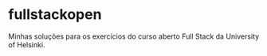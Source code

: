 # fullstackopen
Minhas soluções para os exercícios do curso aberto Full Stack da University of Helsinki.

